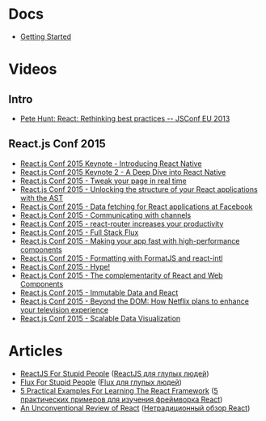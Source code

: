 # Docs
* [Getting Started ](http://facebook.github.io/react/docs/getting-started.html)

# Videos
## Intro
* [Pete Hunt: React: Rethinking best practices -- JSConf EU 2013](http://youtu.be/x7cQ3mrcKaY)

## React.js Conf 2015
* [React.js Conf 2015 Keynote - Introducing React Native](http://youtu.be/KVZ-P-ZI6W4)
* [React.js Conf 2015 Keynote 2 - A Deep Dive into React Native](http://youtu.be/7rDsRXj9-cU)
* [React.js Conf 2015 - Tweak your page in real time](http://youtu.be/yaymfLj5tjA)
* [React.js Conf 2015 - Unlocking the structure of your React applications with the AST](http://youtu.be/OZGgVxFxSIs)
* [React.js Conf 2015 - Data fetching for React applications at Facebook](http://youtu.be/9sc8Pyc51uU)
* [React.js Conf 2015 - Communicating with channels](http://youtu.be/W2DgDNQZOwo)
* [React.js Conf 2015 - react-router increases your productivity](http://youtu.be/XZfvW1a8Xac)
* [React.js Conf 2015 - Full Stack Flux](http://youtu.be/KtmjkCuV-EU)
* [React.js Conf 2015 - Making your app fast with high-performance components](http://youtu.be/KYzlpRvWZ6c)
* [React.js Conf 2015 - Formatting with FormatJS and react-intl](http://youtu.be/Sla-DkvmIHY)
* [React.js Conf 2015 - Hype!](http://youtu.be/z5e7kWSHWTg)
* [React.js Conf 2015 - The complementarity of React and Web Components](http://youtu.be/g0TD0efcwVg)
* [React.js Conf 2015 - Immutable Data and React](http://youtu.be/I7IdS-PbEgI)
* [React.js Conf 2015 - Beyond the DOM: How Netflix plans to enhance your television experience](http://youtu.be/eNC0mRYGWgc)
* [React.js Conf 2015 - Scalable Data Visualization](http://youtu.be/2ii1lEkIv1s)

# Articles
* [ReactJS For Stupid People](http://blog.andrewray.me/reactjs-for-stupid-people/) ([ReactJS для глупых людей](http://habrahabr.ru/post/249107/))
* [Flux For Stupid People](http://blog.andrewray.me/flux-for-stupid-people/) ([Flux для глупых людей](http://habrahabr.ru/post/249279/))
* [5 Practical Examples For Learning The React Framework](http://tutorialzine.com/2014/07/5-practical-examples-for-learning-facebooks-react-framework/) ([5 практических примеров для изучения фреймворка React](http://habrahabr.ru/post/229629/))
* [An Unconventional Review of React](http://www.letscodejavascript.com/v3/blog/2014/09/react_review) ([Нетрадиционный обзор React](habrahabr.ru/company/hexlet/blog/249579/))
